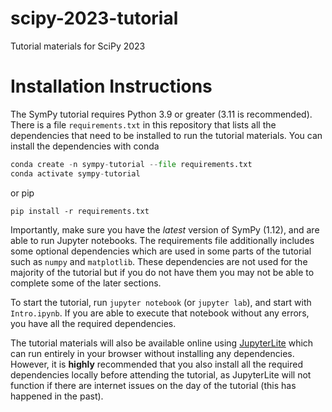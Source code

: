 # scipy-2023-tutorial

Tutorial materials for SciPy 2023


# Installation Instructions

The SymPy tutorial requires Python 3.9 or greater (3.11 is recommended). There
is a file `requirements.txt` in this repository that lists all the
dependencies that need to be installed to run the tutorial materials. You can
install the dependencies with conda

```py
conda create -n sympy-tutorial --file requirements.txt
conda activate sympy-tutorial
```

or pip

```
pip install -r requirements.txt
```

Importantly, make sure you have the *latest* version of SymPy (1.12), and are
able to run Jupyter notebooks. The requirements file additionally includes
some optional dependencies which are used in some parts of the tutorial such
as `numpy` and `matplotlib`. These dependencies are not used for the majority
of the tutorial but if you do not have them you may not be able to complete
some of the later sections.

To start the tutorial, run `jupyter notebook` (or `jupyter lab`), and start
with `Intro.ipynb`. If you are able to execute that notebook without any
errors, you have all the required dependencies.

The tutorial materials will also be available online using
[JupyterLite](https://jupyterlite.readthedocs.io/en/latest/) which can run
entirely in your browser without installing any dependencies. However, it is
**highly** recommended that you also install all the required dependencies
locally before attending the tutorial, as JupyterLite will not function if
there are internet issues on the day of the tutorial (this has happened in the
past).
